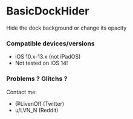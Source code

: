 # BasicDockHider #

Hide the dock background or change its opacity

### Compatible devices/versions ###

* iOS 10.x-13.x (not iPadOS)
* Not tested on iOS 14!

### Problems ? Glitchs ? ###

Contact me:

* @LivenOff (Twitter)
* u/LVN_N (Reddit)
